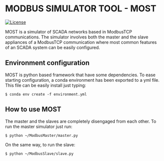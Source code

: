 # MODBUS SIMULATOR TOOL - MOST  

[![License](http://img.shields.io/:license-GPLv2+-green.svg)](http://www.gnu.org/licenses/gpl-2.0.html)

MOST is a simulator of SCADA networks based in ModbusTCP communications. The simulator involves both the master and the 
slave appliances of a ModbusTCP communication where most common features of an SCADA system can be easily configured.

## Environment configuration

MOST is python based framework that have some dependencies. To ease starting configuration, a conda environment has been
exported to a yml file. This file can be easily install just typing:

```
$ conda env create -f environment.yml
```

## How to use MOST

The master and the slaves are completely disengaged from each other. To run the master simulator just run:

```
$ python ~/ModbusMaster/master.py
```

On the same way, to run the slave:

```
$ python ~/ModbusSlave/slave.py
```
